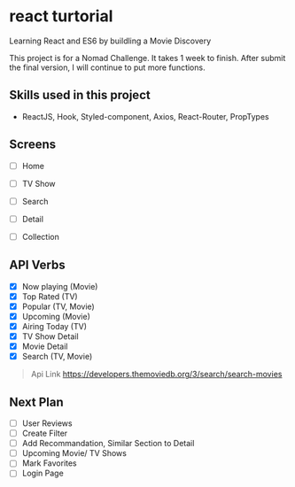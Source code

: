 # react turtorial
Learning React and ES6 by buildling a Movie Discovery

This project is for a Nomad Challenge.
It takes 1 week to finish. 
After submit the final version, I will continue to put more functions.

## Skills used in this project
- ReactJS, Hook, Styled-component, Axios, React-Router, PropTypes

## Screens
- [ ] Home
- [ ] TV Show
- [ ] Search
- [ ] Detail
- [ ] Collection


## API Verbs
- [x] Now playing (Movie)
- [x] Top Rated (TV)
- [x] Popular (TV, Movie)
- [x] Upcoming (Movie)
- [x] Airing Today (TV)
- [x] TV Show Detail
- [x] Movie Detail
- [x] Search (TV, Movie)

> Api Link
https://developers.themoviedb.org/3/search/search-movies


## Next Plan
- [ ] User Reviews
- [ ] Create Filter
- [ ] Add Recommandation, Similar Section to Detail
- [ ] Upcoming Movie/ TV Shows
- [ ] Mark Favorites
- [ ] Login Page